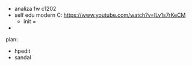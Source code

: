 - analiza fw c1202
- self edu modern C: https://www.youtube.com/watch?v=lLv1s7rKeCM
	- init = 
- 


plan:
- hpedit
- sandal